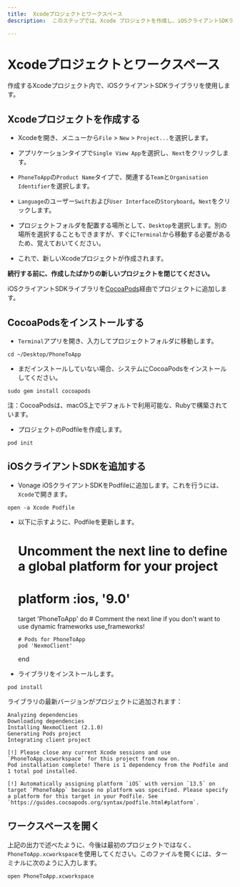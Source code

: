 ```yaml
---
title:  Xcodeプロジェクトとワークスペース
description:  このステップでは、Xcode プロジェクトを作成し、iOSクライアントSDKライブラリを追加します。

---
```


Xcodeプロジェクトとワークスペース
===================

作成するXcodeプロジェクト内で、iOSクライアントSDKライブラリを使用します。

Xcodeプロジェクトを作成する
----------------

* Xcodeを開き、メニューから`File` > `New` > `Project...`を選択します。

* アプリケーションタイプで`Single View App`を選択し、`Next`をクリックします。

* `PhoneToApp`の`Product Name`タイプで、関連する`Team`と`Organisation Identifier`を選択します。

* `Language`のユーザー`Swift`および`User Interface`の`Storyboard`。`Next`をクリックします。

* プロジェクトフォルダを配置する場所として、`Desktop`を選択します。別の場所を選択することもできますが、すぐに`Terminal`から移動する必要があるため、覚えておいてください。

* これで、新しいXcodeプロジェクトが作成されます。

**続行する前に、作成したばかりの新しいプロジェクトを閉じてください。** 

iOSクライアントSDKライブラリを[CocoaPods](https://cocoapods.org/)経由でプロジェクトに追加します。

CocoaPodsをインストールする
------------------

* `Terminal`アプリを開き、入力してプロジェクトフォルダに移動します。

```shell
cd ~/Desktop/PhoneToApp
```

* まだインストールしていない場合、システムにCocoaPodsをインストールしてください。

```shell
sudo gem install cocoapods
```

注：CocoaPodsは、macOS上でデフォルトで利用可能な、Rubyで構築されています。

* プロジェクトのPodfileを作成します。

```shell
pod init
```

iOSクライアントSDKを追加する
-----------------

* Vonage iOSクライアントSDKをPodfileに追加します。これを行うには、`Xcode`で開きます。

```shell
open -a Xcode Podfile
```

* 以下に示すように、Podfileを更新します。

    # Uncomment the next line to define a global platform for your project
    # platform :ios, '9.0'
    
    target 'PhoneToApp' do
      # Comment the next line if you don't want to use dynamic frameworks
      use_frameworks!
    
      # Pods for PhoneToApp
      pod 'NexmoClient'
      
    end

* ライブラリをインストールします。

```shell
pod install
```

ライブラリの最新バージョンがプロジェクトに追加されます：

    Analyzing dependencies
    Downloading dependencies
    Installing NexmoClient (2.1.0)
    Generating Pods project
    Integrating client project
    
    [!] Please close any current Xcode sessions and use `PhoneToApp.xcworkspace` for this project from now on.
    Pod installation complete! There is 1 dependency from the Podfile and 1 total pod installed.
    
    [!] Automatically assigning platform `iOS` with version `13.5` on target `PhoneToApp` because no platform was specified. Please specify a platform for this target in your Podfile. See `https://guides.cocoapods.org/syntax/podfile.html#platform`.

ワークスペースを開く
----------

上記の出力で述べたように、今後は最初のプロジェクトではなく、`PhoneToApp.xcworkspace`を使用してください。このファイルを開くには、ターミナルに次のように入力します。

```shell
open PhoneToApp.xcworkspace
```

